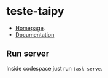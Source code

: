 # teste-taipy

- [Homepage](https://taipy.io/).
- [Documentation](https://docs.taipy.io/en/latest/)

## Run server

Inside codespace just run `task serve`.